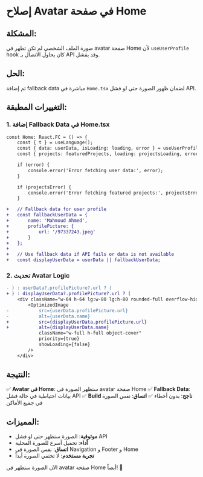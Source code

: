 # إصلاح Avatar في صفحة Home

## المشكلة:
صورة الملف الشخصي لم تكن تظهر في avatar صفحة Home لأن `useUserProfile` hook كان يحاول الاتصال بـ API وقد يفشل.

## الحل:
تم إضافة fallback data مباشرة في `Home.tsx` لضمان ظهور الصورة حتى لو فشل API.

## التغييرات المطبقة:

### 1. **إضافة Fallback Data في Home.tsx**
```diff
const Home: React.FC = () => {
    const { t } = useLanguage();
    const { data: userData, isLoading: loading, error } = useUserProfile();
    const { projects: featuredProjects, loading: projectsLoading, error: projectsError } = useFeaturedProjects();

    if (error) {
        console.error('Error fetching user data:', error);
    }

    if (projectsError) {
        console.error('Error fetching featured projects:', projectsError);
    }

+   // Fallback data for user profile
+   const fallbackUserData = {
+       name: 'Mahmoud Ahmed',
+       profilePicture: {
+           url: '/97337243.jpeg'
+       }
+   };
+
+   // Use fallback data if API fails or data is not available
+   const displayUserData = userData || fallbackUserData;
```

### 2. **تحديث Avatar Logic**
```diff
- ) : userData?.profilePicture?.url ? (
+ ) : displayUserData?.profilePicture?.url ? (
    <div className="w-64 h-64 lg:w-80 lg:h-80 rounded-full overflow-hidden shadow-2xl ring-4 ring-blue-500/20 hover:scale-105 transition-transform duration-300">
        <OptimizedImage
-           src={userData.profilePicture.url}
-           alt={userData.name}
+           src={displayUserData.profilePicture.url}
+           alt={displayUserData.name}
            className="w-full h-full object-cover"
            priority={true}
            showLoading={false}
        />
    </div>
```

## النتيجة:

✅ **Avatar في Home**: ستظهر الصورة في avatar صفحة Home
✅ **Fallback Data**: بيانات احتياطية في حالة فشل API
✅ **Build ناجح**: بدون أخطاء
✅ **اتساق**: نفس الصورة في جميع الأماكن

## المميزات:

- **موثوقية**: الصورة ستظهر حتى لو فشل API
- **أداء**: تحميل أسرع للصورة المحلية
- **اتساق**: نفس الصورة في Navigation و Footer و Home
- **تجربة مستخدم**: لا تختفي الصورة أبداً

الآن الصورة ستظهر في avatar صفحة Home أيضاً! 🎉
